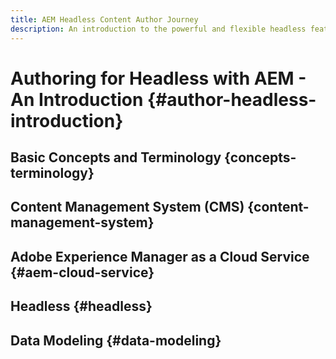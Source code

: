 ```yaml
---
title: AEM Headless Content Author Journey
description: An introduction to the powerful and flexible headless features of Adobe Experience Manager as a Cloud Service, and how to author content for your project.
---
```


# Authoring for Headless with AEM - An Introduction {#author-headless-introduction}

## Basic Concepts and Terminology {concepts-terminology}

## Content Management System (CMS) {content-management-system}

## Adobe Experience Manager as a Cloud Service {#aem-cloud-service}

## Headless {#headless}

## Data Modeling {#data-modeling}